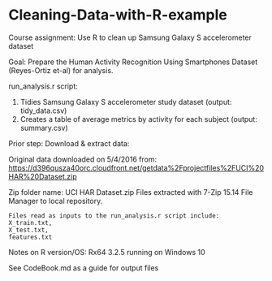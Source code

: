# Cleaning-Data-with-R-example
Course assignment: Use R to clean up Samsung Galaxy S accelerometer dataset

 Goal: Prepare the Human Activity Recognition Using Smartphones Dataset 
 (Reyes-Ortiz et-al) for analysis.

 run_analysis.r script:
 1) Tidies Samsung Galaxy S accelerometer study dataset (output: tidy_data.csv)
 2) Creates a table of average metrics by activity for each subject (output: summary.csv)
 
 
 Prior step: Download & extract data:
 
 Original data downloaded on 5/4/2016 from:
 https://d396qusza40orc.cloudfront.net/getdata%2Fprojectfiles%2FUCI%20HAR%20Dataset.zip
 
 Zip folder name: UCI HAR Dataset.zip
 Files extracted with 7-Zip 15.14 File Manager to local repository.
 
	Files read as inputs to the run_analysis.r script include: 
	X_train.txt, 
	X_test.txt, 
	features.txt

Notes on R version/OS: Rx64 3.2.5 running on Windows 10 

See CodeBook.md as a guide for output files
